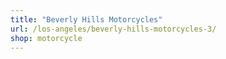 ```yaml
---
title: "Beverly Hills Motorcycles"
url: /los-angeles/beverly-hills-motorcycles-3/
shop: motorcycle
---
```

